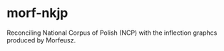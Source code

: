 # morf-nkjp

Reconciling National Corpus of Polish (NCP) with the inflection graphcs produced by Morfeusz.
